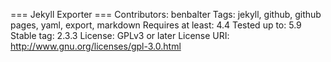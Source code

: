 === Jekyll Exporter ===
Contributors: benbalter
Tags: jekyll, github, github pages, yaml, export, markdown
Requires at least: 4.4
Tested up to: 5.9
Stable tag: 2.3.3
License: GPLv3 or later
License URI: http://www.gnu.org/licenses/gpl-3.0.html

